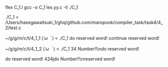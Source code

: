 flex C_1.l
gcc -o C_1 lex.yy.c -ll
./C_1


./C_1 < /Users/hasegawaitsuki_1/ghq/github.com/maropook/compiler_task/task4/4_2/test.c


~/g/g/m/c/t/4_1_1 (*´ω｀*) < ./C_1
do
reserved word!
continue
reserved word!

~/g/g/m/c/t/4_1_2 (*´ω｀*) < ./C_1
34
Number!!\ndo
reserved word!

do
reserved word!
424jdo
Number!!\nreserved word!
